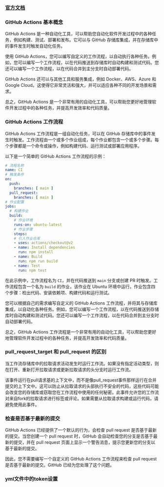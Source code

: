 ### [官方文档](https://docs.github.com/en/actions)

### GitHub Actions 基本概念

GitHub Actions 是一种自动化工具，可以帮助您自动化软件开发过程中的各种任务，例如构建、测试、部署和发布。它可以与 GitHub 存储库集成，并在存储库中的事件发生时触发自动化任务。

使用 GitHub Actions，您可以编写自定义的工作流程，以自动执行各种任务。例如，您可以编写一个工作流程，以在代码推送到存储库时自动构建和测试代码。您还可以编写一个工作流程，以在代码合并到主分支时自动部署代码。

GitHub Actions 还可以与其他工具和服务集成，例如 Docker、AWS、Azure 和 Google Cloud。这使得它非常灵活和强大，并可以适应各种不同的开发场景和需求。

总之，GitHub Actions 是一个非常有用的自动化工具，可以帮助您更好地管理软件开发过程中的各种任务，并提高开发效率和代码质量。

### GitHub Actions 工作流程

GitHub Actions 工作流程是一组自动化任务，可以在 GitHub 存储库中的事件发生时触发。工作流程由一个或多个作业组成，每个作业都包含一个或多个步骤。每个步骤都是一个命令或操作，例如构建代码、运行测试或部署应用程序。

以下是一个简单的 GitHub Actions 工作流程的示例：

```yaml
# 流程名称
name: CI
# 触发条件
on:
  push:
    branches: [ main ]
  pull_request:
    branches: [ main ]
# 作业配置
jobs:
  # 构建作业
  build:
    # 作业环境
    runs-on: ubuntu-latest
	# 作业步骤
    steps:
	# 引入作业仓库
    - uses: actions/checkout@v2
    - name: Install dependencies
      run: npm install
    - name: Build
      run: npm run build
    - name: Test
      run: npm test
```

在此示例中，工作流程名为 `CI`，并在代码推送到 `main` 分支或创建 PR 时触发。工作流程包含一个名为 `build` 的作业，该作业在 Ubuntu 环境中运行。作业包含四个步骤：检出代码、安装依赖项、构建代码和运行测试。

您可以根据自己的需求编写自定义的 GitHub Actions 工作流程，并将其与存储库集成，以自动化各种任务。例如，您可以编写一个工作流程，以在代码推送到存储库时自动构建和测试代码。您还可以编写一个工作流程，以在代码合并到主分支时自动部署代码。

总之，GitHub Actions 工作流程是一个非常有用的自动化工具，可以帮助您更好地管理软件开发过程中的各种任务，并提高开发效率和代码质量。

### pull_request_target 和 pull_request 的区别

当工作流存储库中的拉取请求活动发生时运行工作流。如果没有指定活动类型，则在打开、重新打开拉取请求或更新拉取请求的头分支时运行工作流。

该事件运行在pull请求基的上下文中，而不是像pull_request事件那样运行在合并提交的上下文中。这可以防止从拉取请求的头部执行不安全的代码，这些代码可能会改变您的存储库或窃取您在工作流程中使用的任何秘密。此事件允许您的工作流对来自fork的拉取请求进行标签或评论。如果需要从拉取请求构建或运行代码，请避免使用此事件。

### 检查是否基于最新的提交

GitHub Actions 已经提供了一个默认的行为，会检查 pull request 是否基于最新的提交。当您创建一个 pull request 时，GitHub 会自动检查您的分支是否基于最新的提交，并在 pull request 页面上显示一个警告消息，提示您更新您的分支以基于最新的提交。

因此，您不需要编写一个自定义的 GitHub Actions 工作流程来检查 pull request 是否基于最新的提交。GitHub 已经为您处理了这个问题。

### yml文件中的token设置

